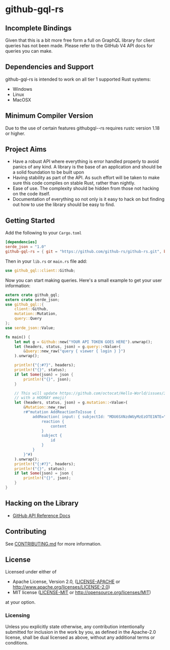 # github-gql-rs

## Incomplete Bindings
Given that this is a bit more free form a full on GraphQL library for client
queries has not been made. Please refer to the GitHub V4 API docs for queries
you can make.

## Dependencies and Support
github-gql-rs is intended to work on all tier 1 supported Rust systems:

- Windows
- Linux
- MacOSX

## Minimum Compiler Version
Due to the use of certain features githubgql--rs requires rustc version 1.18 or
higher.

## Project Aims
- Have a robust API where everything is error handled properly to avoid
  panics of any kind. A library is the base of an application and should
  be a solid foundation to be built upon
- Having stability as part of the API. As such effort will be
  taken to make sure this code compiles on stable Rust, rather than
  nightly.
- Ease of use. The complexity should be hidden from those not hacking on
  the code itself.
- Documentation of everything so not only is it easy to hack on but
  finding out how to use the library should be easy to find.

## Getting Started
Add the following to your `Cargo.toml`

```toml
[dependencies]
serde_json = "1.0"
github-gql-rs = { git = "https://github.com/github-rs/github-rs.git", branch = "master" }
```

Then in your `lib.rs` or `main.rs` file add:

```rust
use github_gql::client::Github;
```

Now you can start making queries. Here's a small example to get your user
information:

```rust
extern crate github_gql;
extern crate serde_json;
use github_gql::{
    client::Github,
    mutation::Mutation,
    query::Query
};
use serde_json::Value;

fn main() {
    let mut g = Github::new("YOUR API TOKEN GOES HERE").unwrap();
    let (headers, status, json) = g.query::<Value>(
        &Query::new_raw("query { viewer { login } }")
    ).unwrap();

    println!("{:#?}", headers);
    println!("{}", status);
    if let Some(json) = json {
        println!("{}", json);
    }

    // This will update https://github.com/octocat/Hello-World/issues/349
    // with a HOORAY emoji!
    let (headers, status, json) = g.mutation::<Value>(
        &Mutation::new_raw(
        r#"mutation AddReactionToIssue { 
            addReaction( input: { subjectId: "MDU6SXNzdWUyMzEzOTE1NTE=", content: HOORAY } ) { 
                reaction { 
                    content 
                } 
                subject { 
                    id 
                } 
            } 
        }"#)
    ).unwrap();
    println!("{:#?}", headers);
    println!("{}", status);
    if let Some(json) = json {
        println!("{}", json);
    }
}
```

## Hacking on the Library
- [GitHub API Reference Docs](https://developer.github.com/v4/)

## Contributing
See [CONTRIBUTING.md](../CONTRIBUTING.md) for more information.

## License

Licensed under either of

 * Apache License, Version 2.0, ([LICENSE-APACHE](LICENSE-APACHE) or http://www.apache.org/licenses/LICENSE-2.0)
 * MIT license ([LICENSE-MIT](LICENSE-MIT) or http://opensource.org/licenses/MIT)

at your option.

### Licensing

Unless you explicitly state otherwise, any contribution intentionally submitted
for inclusion in the work by you, as defined in the Apache-2.0 license, shall be
dual licensed as above, without any additional terms or conditions.
